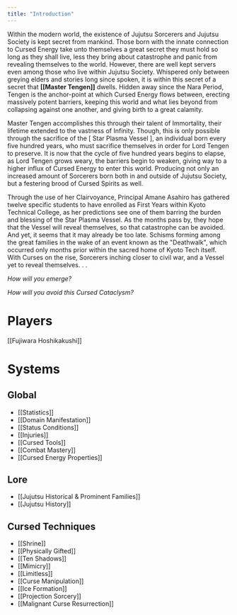 ```yaml
---
title: "Introduction"
---
```


Within the modern world, the existence of Jujutsu Sorcerers and Jujutsu Society is kept secret from mankind. Those born with the innate connection to Cursed Energy take unto themselves a great secret they must hold so long as they shall live, less they bring about catastrophe and panic from revealing themselves to the world. However, there are well kept servers even among those who live within Jujutsu Society. Whispered only between greying elders and stories long since spoken, it is within this secret of a secret that **[[Master Tengen]]** dwells. Hidden away since the Nara Period, Tengen is the anchor-point at which Cursed Energy flows between, erecting massively potent barriers, keeping this world and what lies beyond from collapsing against one another, and giving birth to a great calamity.

Master Tengen accomplishes this through their talent of Immortality, their lifetime extended to the vastness of Infinity. Though, this is only possible through the sacrifice of the [ Star Plasma Vessel ], an individual born every five hundred years, who must sacrifice themselves in order for Lord Tengen to preserve. It is now that the cycle of five hundred years begins to elapse, as Lord Tengen grows weary, the barriers begin to weaken, giving way to a higher influx of Cursed Energy to enter this world. Producing not only an increased amount of Sorcerers born both in and outside of Jujutsu Society, but a festering brood of Cursed Spirits as well.

Through the use of her Clairvoyance, Principal Amane Asahiro has gathered twelve specific students to have enrolled as First Years within Kyoto Technical College, as her predictions see one of them barring the burden and blessing of the Star Plasma Vessel. As the months pass by, they hope that the Vessel will reveal themselves, so that catastrophe can be avoided. And yet, it seems that it may already be too late. Schisms forming among the great families in the wake of an event known as the "Deathwalk", which occurred only months prior within the sacred home of Kyoto Tech itself. With Curses on the rise, Sorcerers inching closer to civil war, and a Vessel yet to reveal themselves. . .

_How will you emerge?_

_How will you avoid this Cursed Cataclysm?_

# Players

[[Fujiwara Hoshikakushi]]

# Systems

## Global

- [[Statistics]]
- [[Domain Manifestation]]
- [[Status Conditions]]
- [[Injuries]]
- [[Cursed Tools]]
- [[Combat Mastery]]
- [[Cursed Energy Properties]]

## Lore

- [[Jujutsu Historical & Prominent Families]]
- [[Jujutsu History]]

## Cursed Techniques

- [[Shrine]]
- [[Physically Gifted]]
- [[Ten Shadows]]
- [[Mimicry]]
- [[Limitless]]
- [[Curse Manipulation]]
- [[Ice Formation]]
- [[Projection Sorcery]]
- [[Malignant Curse Resurrection]]
